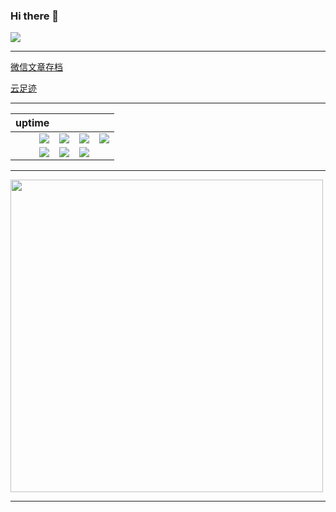 ### Hi there 👋

<!--
**nanbowaner/nanbowaner** is a ✨ _special_ ✨ repository because its `README.md` (this file) appears on your GitHub profile.
-->

![](https://github-readme-stats.vercel.app/api?username=nanbowaner&theme=dark)  

***

[微信文章存档](https://github.com/nanbowaner/duty-machine/issues?q=is%3Aissue+is%3Aclosed)  

[云足迹](https://github.com/nanbowaner/note/issues/1)  

 



***

|uptime|      |      |      |
|---:|---:|---:|---:|
|![](https://img.shields.io/website?down_message=offline&label=cmx&up_message=online&url=https%3A%2F%2Fm.cmx.im)|![](https://img.shields.io/website?down_message=offline&label=inoreader&up_message=online&url=https%3A%2F%2Fwww.inoreader.com)|![](https://img.shields.io/website?down_message=offline&label=archive.ph&up_message=online&url=https%3A%2F%2Farchive.ph%2F)|![](https://img.shields.io/website?down_message=offline&label=cloud.disroot&up_message=online&url=https%3A%2F%2Fcloud.disroot.org%2F)|
|![](https://img.shields.io/website?down_message=offline&label=bgm.tv&up_message=online&url=https%3A%2F%2Fbgm.tv%2F)|![](https://img.shields.io/website?down_message=offline&label=ddrk&up_message=online&url=https%3A%2F%2Fddrk.me)|![](https://img.shields.io/website?down_message=offline&label=broken&up_message=online&url=https%3A%2F%2Fthissitedoesnotexist.koj.co)|  |  

***

<img src="https://bingpic.wd-api.com/latest.jpeg" width="500">  

***
